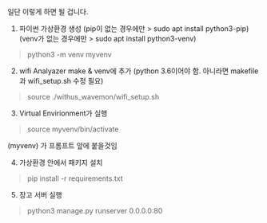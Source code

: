 일단 이렇게 하면 될 겁니다. 

1. 파이썬 가상환경 생성
(pip이 없는 경우에만 > sudo apt install python3-pip)
(venv가 없는 경우에만  > sudo apt install python3-venv)
> python3 -m venv myvenv

2. wifi Analyazer make & venv에 추가
(python 3.6이어야 함. 아니라면 makefile과 wifi_setup.sh 수정 필요)
> source ./withus_wavemon/wifi_setup.sh

3. Virtual Envirionment가 실행
> source myvenv/bin/activate

(myvenv) 가 프롬프트 앞에 붙을것임

4. 가상환경 안에서 패키지 설치  
> pip install -r requirements.txt

5. 장고 서버 실행
>python3 manage.py runserver 0.0.0.0:80
